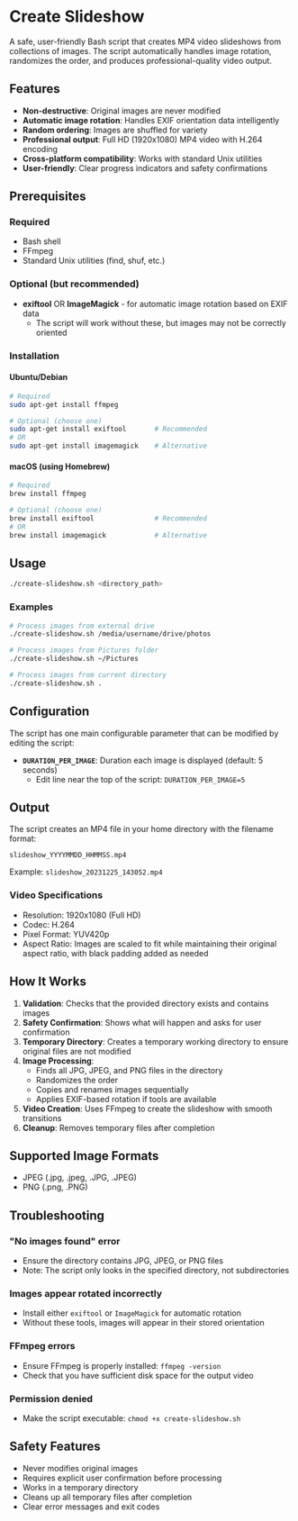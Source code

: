 # Create Slideshow

A safe, user-friendly Bash script that creates MP4 video slideshows from collections of images. The script automatically handles image rotation, randomizes the order, and produces professional-quality video output.

## Features

- **Non-destructive**: Original images are never modified
- **Automatic image rotation**: Handles EXIF orientation data intelligently
- **Random ordering**: Images are shuffled for variety
- **Professional output**: Full HD (1920x1080) MP4 video with H.264 encoding
- **Cross-platform compatibility**: Works with standard Unix utilities
- **User-friendly**: Clear progress indicators and safety confirmations

## Prerequisites

### Required
- Bash shell
- FFmpeg
- Standard Unix utilities (find, shuf, etc.)

### Optional (but recommended)
- **exiftool** OR **ImageMagick** - for automatic image rotation based on EXIF data
  - The script will work without these, but images may not be correctly oriented

### Installation

#### Ubuntu/Debian
```bash
# Required
sudo apt-get install ffmpeg

# Optional (choose one)
sudo apt-get install exiftool       # Recommended
# OR
sudo apt-get install imagemagick    # Alternative
```

#### macOS (using Homebrew)
```bash
# Required
brew install ffmpeg

# Optional (choose one)
brew install exiftool               # Recommended
# OR
brew install imagemagick            # Alternative
```

## Usage

```bash
./create-slideshow.sh <directory_path>
```

### Examples

```bash
# Process images from external drive
./create-slideshow.sh /media/username/drive/photos

# Process images from Pictures folder
./create-slideshow.sh ~/Pictures

# Process images from current directory
./create-slideshow.sh .
```

## Configuration

The script has one main configurable parameter that can be modified by editing the script:

- **`DURATION_PER_IMAGE`**: Duration each image is displayed (default: 5 seconds)
  - Edit line near the top of the script: `DURATION_PER_IMAGE=5`

## Output

The script creates an MP4 file in your home directory with the filename format:
```
slideshow_YYYYMMDD_HHMMSS.mp4
```

Example: `slideshow_20231225_143052.mp4`

### Video Specifications
- Resolution: 1920x1080 (Full HD)
- Codec: H.264
- Pixel Format: YUV420p
- Aspect Ratio: Images are scaled to fit while maintaining their original aspect ratio, with black padding added as needed

## How It Works

1. **Validation**: Checks that the provided directory exists and contains images
2. **Safety Confirmation**: Shows what will happen and asks for user confirmation
3. **Temporary Directory**: Creates a temporary working directory to ensure original files are not modified
4. **Image Processing**:
   - Finds all JPG, JPEG, and PNG files in the directory
   - Randomizes the order
   - Copies and renames images sequentially
   - Applies EXIF-based rotation if tools are available
5. **Video Creation**: Uses FFmpeg to create the slideshow with smooth transitions
6. **Cleanup**: Removes temporary files after completion

## Supported Image Formats

- JPEG (.jpg, .jpeg, .JPG, .JPEG)
- PNG (.png, .PNG)

## Troubleshooting

### "No images found" error
- Ensure the directory contains JPG, JPEG, or PNG files
- Note: The script only looks in the specified directory, not subdirectories

### Images appear rotated incorrectly
- Install either `exiftool` or `ImageMagick` for automatic rotation
- Without these tools, images will appear in their stored orientation

### FFmpeg errors
- Ensure FFmpeg is properly installed: `ffmpeg -version`
- Check that you have sufficient disk space for the output video

### Permission denied
- Make the script executable: `chmod +x create-slideshow.sh`

## Safety Features

- Never modifies original images
- Requires explicit user confirmation before processing
- Works in a temporary directory
- Cleans up all temporary files after completion
- Clear error messages and exit codes
